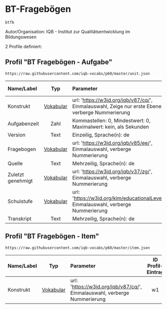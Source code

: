 # BT-Fragebögen
```
btfb
```

Autor/Organisation: IQB - Institut zur Qualitätsentwicklung im Bildungswesen

2 Profile definiert:

## Profil "BT Fragebögen - Aufgabe"
```
https://raw.githubusercontent.com/iqb-vocabs/p60/master/unit.json
```

| Name/Label | Typ | Parameter | ID Profil-Eintrag |
| :--- | :---: | :--- | :---: |
| Konstrukt | [Vokabular](https://w3id.org/iqb/v87/cq/) | url: 'https://w3id.org/iqb/v87/cq/', Einmalauswahl, Zeige nur erste Ebene, verberge Nummerierung | e2 |
| Aufgabenzeit | Zahl |Kommastellen: 0, Mindestwert: 0, Maximalwert: kein, als Sekunden | iqb_time_unit |
| Version | Text |Einzeilig, Sprache(n): de | iqb_version |
| Fragebogen | [Vokabular](https://w3id.org/iqb/v85/ee/) | url: 'https://w3id.org/iqb/v85/ee/', Einmalauswahl, verberge Nummerierung | e3 |
| Quelle | Text |Mehrzeilig, Sprache(n): de | iqb_copyright |
| Zuletzt genehmigt | [Vokabular](https://w3id.org/iqb/v37/zg/) | url: 'https://w3id.org/iqb/v37/zg/', Einmalauswahl, verberge Nummerierung | e4 |
| Schulstufe | [Vokabular](https://w3id.org/kim/educationalLevel/) | url: 'https://w3id.org/kim/educationalLevel/', Einmalauswahl, verberge Nummerierung | f5 |
| Transkript | Text |Mehrzeilig, Sprache(n): de | iqb_transcript |
## Profil "BT Fragebögen - Item"
```
https://raw.githubusercontent.com/iqb-vocabs/p60/master/item.json
```

| Name/Label | Typ | Parameter | ID Profil-Eintrag |
| :--- | :---: | :--- | :---: |
| Konstrukt | [Vokabular](https://w3id.org/iqb/v87/cq/) | url: 'https://w3id.org/iqb/v87/cq/', Einmalauswahl, verberge Nummerierung | w1 |

